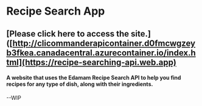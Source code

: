 # Recipe Search App
## [Please click here to access the site.]([http://clicommanderapicontainer.d0fmcwgzeyb3fkea.canadacentral.azurecontainer.io/index.html](https://recipe-searching-api.web.app)
#### A website that uses the Edamam Recipe Search API to help you find recipes for any type of dish, along with their ingredients.

--WIP
